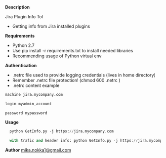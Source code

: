 
**Description**

Jira Plugin Info Tol

* Getting info from  Jira installed plugins 


**Requirements**

* Python 2.7
* Use pip install -r requirements.txt to install needed libraries
* Recommending usage of Python virtual env


**Authentication**

* .netrc file used to provide logging credentials (lives in home directory)
* Remember .netrc file protection!  (chmod 600 .netrc )
* .netrc content example

```python
machine jira.mycompany.com
	
login myadmin_account
	
password mypassword
```

**Usage**

```python
  python GetInfo.py -j https://jira.mycompany.com
  
  with trafic and header info: python GetInfo.py -j https://jira.mycompany.com -d ON
```

**Author**
mika.nokka1@gmail.com
